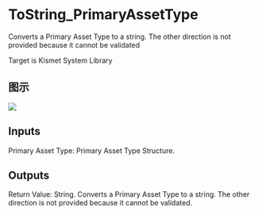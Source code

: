 # ToString_PrimaryAssetType

Converts a Primary Asset Type to a string. The other direction is not provided because it cannot be validated

Target is Kismet System Library

## 图示

![]($-20221218-18001989.png)

## Inputs

Primary Asset Type: Primary Asset Type Structure.  

## Outputs

Return Value: String. Converts a Primary Asset Type to a string. The other direction is not provided because it cannot be validated.

